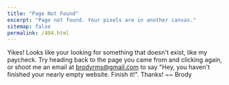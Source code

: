 ```yaml
---
title: "Page Not Found"
excerpt: "Page not found. Your pixels are in another canvas."
sitemap: false
permalink: /404.html
---
```


Yikes! Looks like your looking for something that doesn't exist, like my paycheck. Try heading back to the page you came from and clicking again, or shoot me an email at brodyrms@gmail.com to say "Hey, you haven't finished your nearly empty website. Finish it!". Thanks! ~~ Brody

<script type="text/javascript">
  var GOOG_FIXURL_LANG = 'en';
  var GOOG_FIXURL_SITE = '{{ site.url }}'
</script>
<script type="text/javascript"
  src="//linkhelp.clients.google.com/tbproxy/lh/wm/fixurl.js">
</script>
